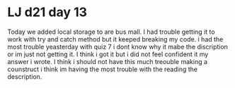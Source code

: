 # LJ d21 day 13
Today we added local storage to are bus mall. I had trouble getting it to work with try and catch method but it keeped breaking my code. i had the most trouble yeasterday with quiz 7 i dont know why it mabe the discription or im just not getting it. I think i got it but i did not feel confident it my answer i wrote. I think i should not have this much treouble making a counstruct i think im having the most trouble with the reading the description.
